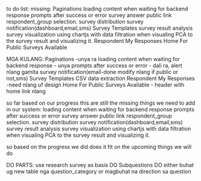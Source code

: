 to do list:
missing:
Paginations
loading content when waiting for backend response
prompts after success or error
survey answer
public link
respondent_group selection.
survey distribution
survey notification(dashboard,email,sms)
Survey Templates
survey result analysis
survey visualization using chartjs with data filtration when visualing
PCA to the survey result and visualizing it.
Respondent My Responses
Home For Public Surveys Available

MGA KULANG:
Paginations -unya ra
loading content when waiting for backend response - unya
prompts after success or error - dali ra, alert nlang gamita
survey notification(email-done modify nlang if public or not,sms)
Survey Templates
CSV data extraction
Respondent My Responses -need nlang uf design
Home For Public Surveys Available - header with home link nlang

so far based on our progress this are still the missing things we need to add in our system:
loading content when waiting for backend response
prompts after success or error
survey answer
public link
respondent_group selection.
survey distribution
survey notification(dashboard,email,sms)
survey result analysis
survey visualization using chartjs with data filtration when visualing
PCA to the survey result and visualizing it.

so based on the progress we did does it fit on the upcoming things we will do

DO PARTS: use research survey as basis
DO Subquestions
DO either buhat ug new table nga question_category or magbuhat na direction sa question
